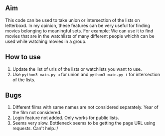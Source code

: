 ## Aim

This code can be used to take union or intersection of the lists on letterboxd.
In my opinion, these features can be very useful for finding movies belonging to meaningful sets.
For example: We can use it to find movies that are in the watchlists of many different people whichh can be used while watching movies in a group.

## How to use
1. Update the list of urls of the lists or watchlists you want to use.
2. Use `python3 main.py u` for union and `python3 main.py i` for intersection of the lists.

## Bugs
1. Different films with same names are not considered separately. Year of the film not considered.
2. Login feature not added. Only works for public lists.
3. Seems very slow. Bottleneck seems to be getting the page URL using requests. Can't help.:/
